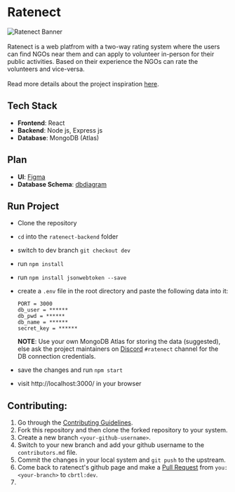 # Ratenect
![Ratenect Banner](images/banner.png)
<br><br> 
Ratenect is a web platfrom with a two-way rating system where the users can find NGOs near them and can apply to volunteer in-person for their public activities. Based on their experience the NGOs can rate the volunteers and vice-versa.
<br><br>
Read more details about the project inspiration [here](https://cbrtl.github.io/posts/ratenect/).


## Tech Stack
  - **Frontend**: React
  - **Backend**: Node js, Express js
  - **Database**: MongoDB (Atlas)


## Plan
  - **UI**: [Figma](https://www.figma.com/file/W7mgBV73gMNZRFjuEewyDN/ratenect?node-id=0%3A1)
  - **Database Schema**: [dbdiagram](https://dbdiagram.io/d/60e010ba0b1d8a6d39650956)
 

 ## Run Project
 - Clone the repository
 - `cd` into the `ratenect-backend` folder
 - switch to dev branch `git checkout dev`
 - run `npm install`
 - run `npm install jsonwebtoken --save`
 - create a `.env` file in the root directory and paste the following data into it:
   ```
   PORT = 3000
   db_user = ******
   db_pwd = ******
   db_name = ******
   secret_key = ******
   ```
   **NOTE**: Use your own MongoDB Atlas for storing the data (suggested), else ask the project maintainers on [Discord](https://discord.com/invite/3qry3u569v) `#ratenect` channel for the DB connection credentials.

 - save the changes and run `npm start`
 - visit http://localhost:3000/ in your browser


 ## Contributing:

 1. Go through the [Contributing Guidelines](https://github.com/cbrtl/ratenect-backend/blob/dev/CONTRIBUTING.md).
 2. Fork this repository and then clone the forked repository to your system.
 3. Create a new branch `<your-github-username>`.
 4. Switch to your new branch and add your github username to the `contributors.md` file.
 5. Commit the changes in your local system and `git push` to the upstream.
 6. Come back to ratenect's github page and make a [Pull Request](https://docs.github.com/en/github/collaborating-with-pull-requests/proposing-changes-to-your-work-with-pull-requests/creating-a-pull-request) from `you:<your-branch>` to `cbrtl:dev`.
 7. 
